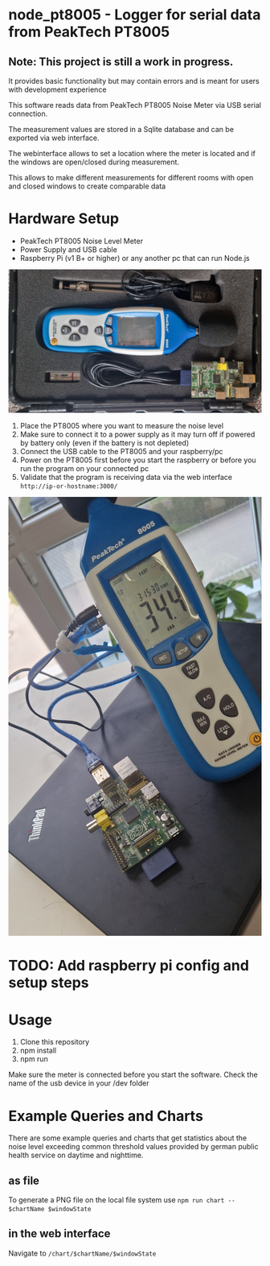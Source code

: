 # node_pt8005 - Logger for serial data from PeakTech PT8005

## Note: This project is still a work in progress.
It provides basic functionality but may contain errors and is meant for users with development experience

This software reads data from PeakTech PT8005 Noise Meter via USB serial connection.

The measurement values are stored in a Sqlite database and can be exported via web interface.

The webinterface allows to set a location where the meter is located and if the windows are open/closed during measurement.

This allows to make different measurements for different rooms with open and closed windows to create comparable data

# Hardware Setup
* PeakTech PT8005 Noise Level Meter
* Power Supply and USB cable
* Raspberry Pi (v1 B+ or higher) or any another pc that can run Node.js

![](./images/pt_8005_and_raspberry.jpg)



1. Place the PT8005 where you want to measure the noise level
2. Make sure to connect it to a power supply as it may turn off if powered by battery only (even if the battery is not depleted)
3. Connect the USB cable to the PT8005 and your raspberry/pc
4. Power on the PT8005 first before you start the raspberry or before you run the program on your connected pc
5. Validate that the program is receiving data via the web interface `http://ip-or-hostname:3000/`

![](./images/pt_8005_and_raspberry_2.jpg)


# TODO: Add raspberry pi config and setup steps

# Usage

1. Clone this repository
2. npm install
3. npm run

Make sure the meter is connected before you start the software.
Check the name of the usb device in your /dev folder

# Example Queries and Charts
There are some example queries and charts that get statistics about the noise level exceeding common threshold values provided by german public health service
on daytime and nighttime.

## as file
To generate a PNG file on the local file system use `npm run chart -- $chartName $windowState`

## in the web interface
Navigate to `/chart/$chartName/$windowState`
